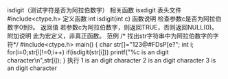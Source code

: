 isdigit（测试字符是否为阿拉伯数字）
相关函数
isxdigit
表头文件
#include<ctype.h>
定义函数
int isdigit(int c)
函数说明
检查参数c是否为阿拉伯数字0到9。
返回值
若参数c为阿拉伯数字，则返回TRUE，否则返回NULL(0)。
附加说明
此为宏定义，非真正函数。
范例
/* 找出str字符串中为阿拉伯数字的字符*/
#include<ctype.h>
main()
{
char str[]="123@#FDsP[e?";
int i;
for(i=0;str[i]!=0;i++)
if(isdigit(str[i])) printf("%c is an digit character\n",str[i]);
}
执行
1 is an digit character
2 is an digit character
3 is an digit character